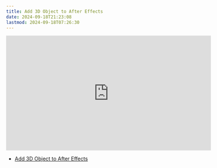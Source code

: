 ```yaml
---
title: Add 3D Object to After Effects
date: 2024-09-18T21:23:08
lastmod: 2024-09-18T07:26:30
---
```


<div class="iframe-16-9-container">
<iframe class="youTubeIframe" width="560" height="315" src="https://www.youtube.com/embed/JvAumCSlmgg" title="YouTube video player" frameborder="0" allow="accelerometer; autoplay; clipboard-write; encrypted-media; gyroscope; picture-in-picture; web-share" allowfullscreen></iframe>
</div>

- [Add 3D Object to After Effects](https://youtu.be/JvAumCSlmgg)
